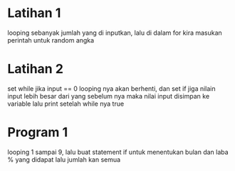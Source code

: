 # Latihan 1
looping sebanyak jumlah yang di inputkan, lalu di dalam for kira masukan perintah untuk random angka
# Latihan 2
set while jika input == 0 looping nya akan berhenti, dan set if jiga nilain input lebih besar dari yang sebelum nya maka nilai input disimpan ke variable lalu print setelah while nya true
# Program 1
looping 1 sampai 9, lalu buat statement if untuk menentukan bulan dan laba % yang didapat lalu jumlah kan semua
